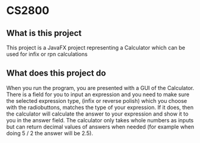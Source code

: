 # CS2800


## What is this project
This project is a JavaFX project representing a Calculator which can be used for infix or rpn calculations

## What does this project do
When you run the program, you are presented with a GUI of the Calculator. There is a field for you to input an expression and you need to make sure the selected expression type, (infix or reverse polish) which you choose with the radiobuttons, matches the type of your expression. If it does, then the calculator will calculate the answer to your expression and show it to you in the answer field.
The calculator only takes whole numbers as inputs but can return decimal values of answers when needed (for example when doing 5 / 2 the answer will be 2.5).